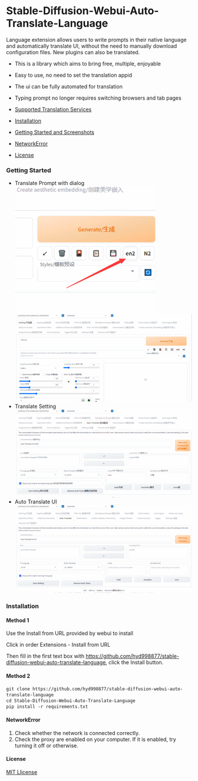 # Stable-Diffusion-Webui-Auto-Translate-Language
Language extension allows users to write prompts in their native language and automatically translate UI, without the need to manually download configuration files. New plugins can also be translated.
- This is a library which aims to bring free, multiple, enjoyable
- Easy to use, no need to set the translation appid
- The ui can be fully automated for translation
- Typing prompt no longer requires switching browsers and tab pages

- [Supported Translation Services](#supported-translation-services)
- [Installation](#installation)
- [Getting Started and Screenshots](#getting-started)
- [NetworkError](#NetworkError)
- [License](#license)

### Getting Started
* Translate Prompt with dialog
![](res/opendialog.png)
![](res/GIF1.gif)  
* Translate Setting
![](res/GIF2.gif)  
* Auto Translate UI
![](res/GIF3.gif)  

### Installation
#### Method 1
Use the Install from URL provided by webui to install

Click in order Extensions - Install from URL

Then fill in the first text box with https://github.com/hyd998877/stable-diffusion-webui-auto-translate-language, click the Install button.

#### Method 2
```
git clone https://github.com/hyd998877/stable-diffusion-webui-auto-translate-language
cd Stable-Diffusion-Webui-Auto-Translate-Language
pip install -r requirements.txt
```

#### NetworkError

1. Check whether the network is connected correctly.
2. Check the proxy are enabled on your computer. If it is enabled, try turning it off or otherwise. 

#### License

[MIT Llicense](https://github.com/hyd998877/stable-diffusion-webui-auto-translate-language/blob/master/LICENSE)
